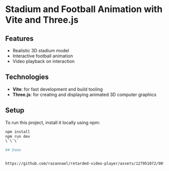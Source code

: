 # Stadium and Football Animation with Vite and Three.js

## Features
- Realistic 3D stadium model
- Interactive football animation
- Video playback on interaction

## Technologies
- **Vite**: for fast development and build tooling
- **Three.js**: for creating and displaying animated 3D computer graphics

## Setup
To run this project, install it locally using npm:

``` bash
npm install
npm run dev
\`\`\`

## Demo


https://github.com/razannael/retarded-video-player/assets/127951072/90fbc603-26e5-4e59-94cc-60dcf5d1d372




